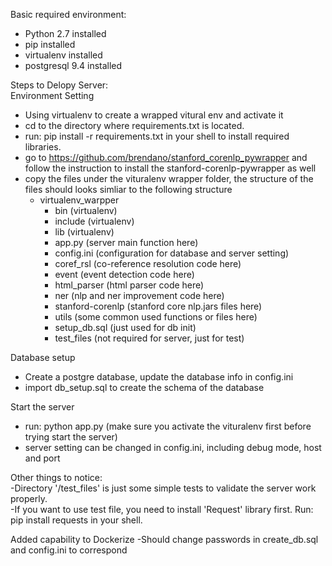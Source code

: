 Basic required environment:
- Python 2.7 installed
- pip installed
- virtualenv installed
- postgresql 9.4 installed

Steps to Delopy Server:\
Environment Setting
- Using virtualenv to create a wrapped vitural env and activate it
- cd to the directory where requirements.txt is located.
- run: pip install -r requirements.txt in your shell to install required libraries.
- go to https://github.com/brendano/stanford_corenlp_pywrapper and follow the instruction to install the stanford-corenlp-pywrapper as well
- copy the files under the vituralenv wrapper folder, the structure of the files should looks simliar to the following structure
    - virtualenv_warpper
        - bin (virtualenv)
        - include (virtualenv)
        - lib (virtualenv)
        - app.py (server main function here)
        - config.ini (configuration for database and server setting)
        - coref_rsl (co-reference resolution code here)
        - event (event detection code here)
        - html_parser (html parser code here)
        - ner (nlp and ner improvement code here)
        - stanford-corenlp (stanford core nlp.jars files here)
        - utils (some common used functions or files here)
        - setup_db.sql (just used for db init)
        - test_files (not required for server, just for test)

Database setup
- Create a postgre database, update the database info in config.ini
- import db_setup.sql to create the schema of the database

Start the server
- run: python app.py (make sure you activate the vituralenv first before trying start the server)
- server setting can be changed in config.ini, including debug mode, host and port

Other things to notice:\
-Directory '/test_files' is just some simple tests to validate the server work properly. \
-If you want to use test file, you need to install 'Request' library first. Run: pip install requests in your shell.  

Added capability to Dockerize
-Should change passwords in create_db.sql and config.ini to correspond
